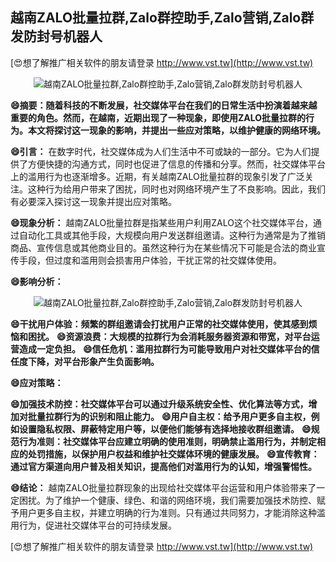 ## **越南ZALO批量拉群,Zalo群控助手,Zalo营销,Zalo群发防封号机器人**

[😍想了解推广相关软件的朋友请登录 http://www.vst.tw](http://www.vst.tw)

 <center><img src="https://vst.tw/MP4/tuiguang/png/7.png" alt="越南ZALO批量拉群,Zalo群控助手,Zalo营销,Zalo群发防封号机器人"></center>

**😄摘要：随着科技的不断发展，社交媒体平台在我们的日常生活中扮演着越来越重要的角色。然而，在越南，近期出现了一种现象，即使用ZALO批量拉群的行为。本文将探讨这一现象的影响，并提出一些应对策略，以维护健康的网络环境。**

**😄引言：**
在数字时代，社交媒体成为人们生活中不可或缺的一部分。它为人们提供了方便快捷的沟通方式，同时也促进了信息的传播和分享。然而，社交媒体平台上的滥用行为也逐渐增多。近期，有关越南ZALO批量拉群的现象引发了广泛关注。这种行为给用户带来了困扰，同时也对网络环境产生了不良影响。因此，我们有必要深入探讨这一现象并提出应对策略。

**😄现象分析：**
越南ZALO批量拉群是指某些用户利用ZALO这个社交媒体平台，通过自动化工具或其他手段，大规模向用户发送群组邀请。这种行为通常是为了推销商品、宣传信息或其他商业目的。虽然这种行为在某些情况下可能是合法的商业宣传手段，但过度和滥用则会损害用户体验，干扰正常的社交媒体使用。

**😄影响分析：**

 <center><img src="https://vst.tw/MP4/tuiguang/png/5.png" alt="越南ZALO批量拉群,Zalo群控助手,Zalo营销,Zalo群发防封号机器人"></center>

**😄干扰用户体验：频繁的群组邀请会打扰用户正常的社交媒体使用，使其感到烦恼和困扰。**
**😄资源浪费：大规模的拉群行为会消耗服务器资源和带宽，对平台运营造成一定负担。**
**😄信任危机：滥用拉群行为可能导致用户对社交媒体平台的信任度下降，对平台形象产生负面影响。**

**😄应对策略：**

**😄加强技术防控：社交媒体平台可以通过升级系统安全性、优化算法等方式，增加对批量拉群行为的识别和阻止能力。**
**😄用户自主权：给予用户更多自主权，例如设置隐私权限、屏蔽特定用户等，以便他们能够有选择地接收群组邀请。**
**😄规范行为准则：社交媒体平台应建立明确的使用准则，明确禁止滥用行为，并制定相应的处罚措施，以保护用户权益和维护社交媒体环境的健康发展。**
**😄宣传教育：通过官方渠道向用户普及相关知识，提高他们对滥用行为的认知，增强警惕性。**

**😄结论：**
越南ZALO批量拉群现象的出现给社交媒体平台运营和用户体验带来了一定困扰。为了维护一个健康、绿色、和谐的网络环境，我们需要加强技术防控、赋予用户更多自主权，并建立明确的行为准则。只有通过共同努力，才能消除这种滥用行为，促进社交媒体平台的可持续发展。

[😍想了解推广相关软件的朋友请登录 http://www.vst.tw](http://www.vst.tw)



